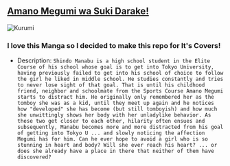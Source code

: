 ## [Amano Megumi wa Suki Darake!](https://anilist.co/manga/87160/Amano-Megumi-wa-Suki-Darake/)

![Kurumi](pic.jpg)

### I love this Manga so I decided to make this repo for It's Covers!

* Description:
`
Shindo Manabu is a high school student in the Elite Course of his school whose goal is to get into Tokyo University, having previously failed to get into his school of choice to follow the girl he liked in middle school. He studies constantly and tries to never lose sight of that goal. That is until his childhood friend, neighbor and schoolmate from the Sports Course Amano Megumi starts to distract him. He originally only remembered her as the tomboy she was as a kid, until they meet up again and he notices how "developed" she has become (but still tomboyish) and how much she unwittingly shows her body with her unladylike behavior. As these two get closer to each other, hilarity often ensues and subsequently, Manabu becomes more and more distracted from his goal of getting into Tokyo U ... and slowly noticing the affection Megumi has for him. Can he ever hope to avoid a girl who is so stunning in heart and body? Will she ever reach his heart? ... or does she already have a place in there that neither of them have discovered?
`

